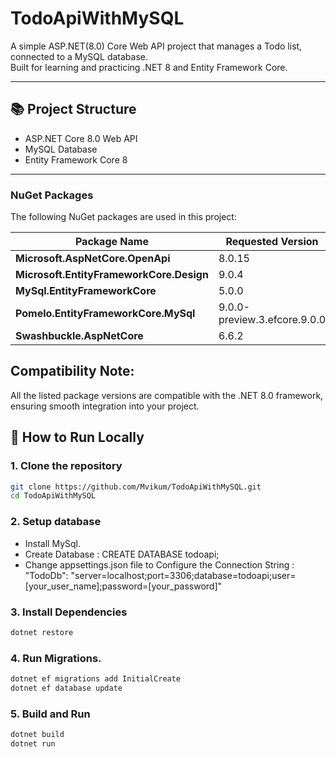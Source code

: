 # TodoApiWithMySQL

A simple ASP.NET(8.0) Core Web API project that manages a Todo list, connected to a MySQL database.  
Built for learning and practicing .NET 8 and Entity Framework Core.

---

## 📚 Project Structure
- ASP.NET Core 8.0 Web API
- MySQL Database
- Entity Framework Core 8

---
### NuGet Packages

The following NuGet packages are used in this project:

| Package Name                        | Requested Version                        | Resolved Version                     |
|-------------------------------------|------------------------------------------|---------------------------------------|
| **Microsoft.AspNetCore.OpenApi**    | 8.0.15                                   | 8.0.15                               |
| **Microsoft.EntityFrameworkCore.Design** | 9.0.4                              | 9.0.4                                |
| **MySql.EntityFrameworkCore**       | 5.0.0                                   | 5.0.0                                |
| **Pomelo.EntityFrameworkCore.MySql** | 9.0.0-preview.3.efcore.9.0.0            | 9.0.0-preview.3.efcore.9.0.0        |
| **Swashbuckle.AspNetCore**          | 6.6.2    

## Compatibility Note:
All the listed package versions are compatible with the .NET 8.0 framework, ensuring smooth integration into your project.

## 🚀 How to Run Locally

### 1. Clone the repository
```bash
git clone https://github.com/Mvikum/TodoApiWithMySQL.git
cd TodoApiWithMySQL
```
### 2. Setup database
- Install MySql.
- Create Database : CREATE DATABASE todoapi;
- Change appsettings.json file to Configure the Connection String : "TodoDb": "server=localhost;port=3306;database=todoapi;user=[your_user_name];password=[your_password]"

### 3. Install Dependencies
```bash
dotnet restore
```

### 4. Run Migrations.
```bash
dotnet ef migrations add InitialCreate
dotnet ef database update
```

### 5. Build and Run
```bash
dotnet build
dotnet run
```



